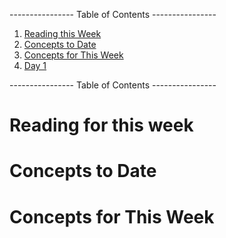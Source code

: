---------------- Table of Contents ---------------- 

1. [Reading this Week](#reading)
2. [Concepts to Date](#todate)
3. [Concepts for This Week](#thisweek)
4. [Day 1](#day1)

---------------- Table of Contents ---------------- 
# <a id="reading"></a>Reading for this week

# <a id="midterm"></a>Concepts to Date

# <a id = "today"></a>Concepts for This Week 
